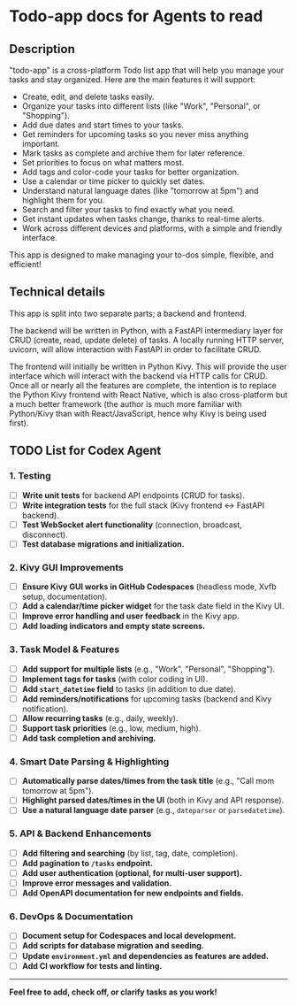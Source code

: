 # Todo-app docs for Agents to read

## Description
"todo-app" is a cross-platform Todo list app that will help you manage your tasks and stay organized. Here are the main features it will support:

- Create, edit, and delete tasks easily.
- Organize your tasks into different lists (like "Work", "Personal", or "Shopping").
- Add due dates and start times to your tasks.
- Get reminders for upcoming tasks so you never miss anything important.
- Mark tasks as complete and archive them for later reference.
- Set priorities to focus on what matters most.
- Add tags and color-code your tasks for better organization.
- Use a calendar or time picker to quickly set dates.
- Understand natural language dates (like "tomorrow at 5pm") and highlight them for you.
- Search and filter your tasks to find exactly what you need.
- Get instant updates when tasks change, thanks to real-time alerts.
- Work across different devices and platforms, with a simple and friendly interface.

This app is designed to make managing your to-dos simple, flexible, and efficient!

## Technical details
This app is split into two separate parts; a backend and frontend. 

The backend will be written in Python, with a FastAPI intermediary layer for CRUD (create, read, update delete) of tasks. A locally running HTTP server, uvicorn, will allow interaction with FastAPI in order to facilitate CRUD.

The frontend will initially be written in Python Kivy. This will provide the user interface which will interact with the backend via HTTP calls for CRUD. Once all or nearly all the features are complete, the intention is to replace the Python Kivy frontend with React Native, which is also cross-platform but a much better framework (the author is much more familiar with Python/Kivy than with React/JavaScript, hence why Kivy is being used first).

## TODO List for Codex Agent

### 1. Testing
- [ ] **Write unit tests** for backend API endpoints (CRUD for tasks).
- [ ] **Write integration tests** for the full stack (Kivy frontend <-> FastAPI backend).
- [ ] **Test WebSocket alert functionality** (connection, broadcast, disconnect).
- [ ] **Test database migrations and initialization.**

### 2. Kivy GUI Improvements
- [ ] **Ensure Kivy GUI works in GitHub Codespaces** (headless mode, Xvfb setup, documentation).
- [ ] **Add a calendar/time picker widget** for the task date field in the Kivy UI.
- [ ] **Improve error handling and user feedback** in the Kivy app.
- [ ] **Add loading indicators and empty state screens.**

### 3. Task Model & Features
- [ ] **Add support for multiple lists** (e.g., "Work", "Personal", "Shopping").
- [ ] **Implement tags for tasks** (with color coding in UI).
- [ ] **Add `start_datetime` field** to tasks (in addition to due date).
- [ ] **Add reminders/notifications** for upcoming tasks (backend and Kivy notification).
- [ ] **Allow recurring tasks** (e.g., daily, weekly).
- [ ] **Support task priorities** (e.g., low, medium, high).
- [ ] **Add task completion and archiving.**

### 4. Smart Date Parsing & Highlighting
- [ ] **Automatically parse dates/times from the task title** (e.g., "Call mom tomorrow at 5pm").
- [ ] **Highlight parsed dates/times in the UI** (both in Kivy and API response).
- [ ] **Use a natural language date parser** (e.g., `dateparser` or `parsedatetime`).

### 5. API & Backend Enhancements
- [ ] **Add filtering and searching** (by list, tag, date, completion).
- [ ] **Add pagination to `/tasks` endpoint.**
- [ ] **Add user authentication (optional, for multi-user support).**
- [ ] **Improve error messages and validation.**
- [ ] **Add OpenAPI documentation for new endpoints and fields.**

### 6. DevOps & Documentation
- [ ] **Document setup for Codespaces and local development.**
- [ ] **Add scripts for database migration and seeding.**
- [ ] **Update `environment.yml` and dependencies as features are added.**
- [ ] **Add CI workflow for tests and linting.**

---

**Feel free to add, check off, or clarify tasks as you work!**
